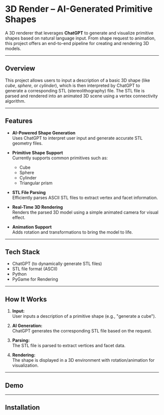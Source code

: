 # 3D Render – AI-Generated Primitive Shapes

A 3D renderer that leverages **ChatGPT** to generate and visualize primitive shapes based on natural language input. From shape request to animation, this project offers an end-to-end pipeline for creating and rendering 3D models.

---

## Overview

This project allows users to input a description of a basic 3D shape (like *cube*, *sphere*, or *cylinder*), which is then interpreted by ChatGPT to generate a corresponding STL (stereolithography) file. The STL file is parsed and rendered into an animated 3D scene using a vertex connectivity algorithm.

---

## Features

- **AI-Powered Shape Generation**  
  Uses ChatGPT to interpret user input and generate accurate STL geometry files.

- **Primitive Shape Support**  
  Currently supports common primitives such as:
  - Cube
  - Sphere
  - Cylinder
  - Triangular prism  

- **STL File Parsing**  
  Efficiently parses ASCII STL files to extract vertex and facet information.

- **Real-Time 3D Rendering**  
  Renders the parsed 3D model using a simple animated camera for visual effect.

- **Animation Support**  
  Adds rotation and transformations to bring the model to life.

---

## Tech Stack

- ChatGPT (to dynamically generate STL files)
- STL file format (ASCII)
- Python
- PyGame for Rendering

---

## How It Works

1. **Input:**  
   User inputs a description of a primitive shape (e.g., "generate a cube").

2. **AI Generation:**  
   ChatGPT generates the corresponding STL file based on the request.

3. **Parsing:**  
   The STL file is parsed to extract vertices and facet data.

4. **Rendering:**  
   The shape is displayed in a 3D environment with rotation/animation for visualization.

---

## Demo


---

## Installation

```bash

